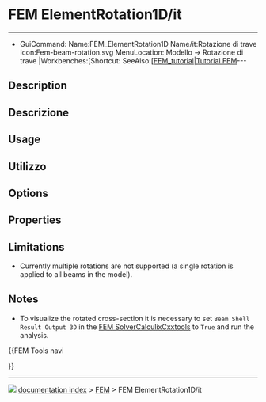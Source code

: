 # FEM ElementRotation1D/it
---
- GuiCommand:   Name:FEM_ElementRotation1D   Name/it:Rotazione di trave   Icon:Fem-beam-rotation.svg   MenuLocation: Modello → Rotazione di trave   |Workbenches:[Shortcut:   SeeAlso:[[FEM_tutorial|Tutorial FEM](FEM_Workbench/it___FEM]].md)---

## Description


<div class="mw-translate-fuzzy">

## Descrizione


</div>

## Usage


<div class="mw-translate-fuzzy">

## Utilizzo


</div>

## Options

## Properties

## Limitations

-   Currently multiple rotations are not supported (a single rotation is applied to all beams in the model).

## Notes

-   To visualize the rotated cross-section it is necessary to set `Beam Shell Result Output 3D` in the [FEM SolverCalculixCxxtools](FEM_SolverCalculixCxxtools.md) to `True` and run the analysis.





{{FEM Tools navi

}}



---
![](images/Button_right.svg) [documentation index](../README.md) > [FEM](Category_FEM.md) > FEM ElementRotation1D/it
